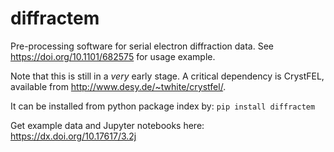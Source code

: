 # diffractem

Pre-processing software for serial electron diffraction data.
See https://doi.org/10.1101/682575 for usage example.

Note that this is still in a _very_ early stage. 
A critical dependency is CrystFEL, available from http://www.desy.de/~twhite/crystfel/.

It can be installed from python package index by: `pip install diffractem`


Get example data and Jupyter notebooks here: https://dx.doi.org/10.17617/3.2j